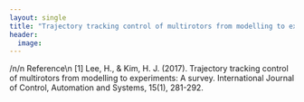 ```yaml
---
layout: single
title: "Trajectory tracking control of multirotors from modelling to experiments: A survey "
header:
  image: 
---
```



/n/n
Reference\n
[1] Lee, H., & Kim, H. J. (2017). Trajectory tracking control of multirotors from modelling to experiments: A survey. International Journal of Control, Automation and Systems, 15(1), 281-292.

